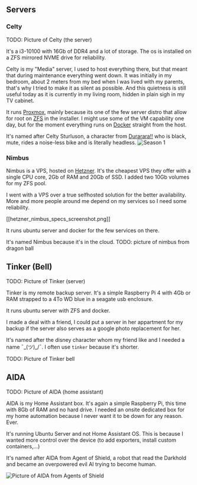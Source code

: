 ## Servers
### Celty

TODO: Picture of Celty (the server)

It's a i3-10100 with 16Gb of DDR4 and a lot of storage. The os is installed on a ZFS mirrored NVME drive for reliability.

Celty is my "Media" server, I used to host everything there, but that meant that during maintenance everything went down.
It was initially in my bedroom, about 2 meters from my bed when I was lived with my parents, that's why I tried to make it as silent as possible. And this quietness is still useful today as it is currently in my living room, hidden in plain sigh in my TV cabinet.

It runs [Proxmox](proxmox.md), mainly because its one of the few server distro that allow for root on [ZFS](celty/zfs) in the installer. I might use some of the VM capability one day, but for the moment everything runs on [Docker](docs/celty/host/docker.md) straight from the host.

It's named after Celty Sturluson, a character from [Durarara!!](https://en.wikipedia.org/wiki/Durarara!!) who is black, mute, rides a noise-less bike and is literally headless.
![Season 1](https://static.wikia.nocookie.net/durarara/images/e/e0/Celty.png/revision/latest/scale-to-width-down/350?cb=20190109214031)

### Nimbus

Nimbus is a VPS, hosted on [Hetzner](https://hetzner.com/). It's the cheapest VPS they offer with a single CPU core, 2Gb of RAM and 20Gb of SSD. I added two 10Gb volumes for my ZFS pool.

I went with a VPS over a true selfhosted solution for the better availability. More and more people around me depend on my services so I need some reliability.

[[hetzner_nimbus_specs_screenshot.png]]

It runs ubuntu server and docker for the few services on there.

It's named Nimbus because it's in the cloud.
TODO: picture of nimbus from dragon ball


## Tinker (Bell)

TODO: Picture of Tinker (server)

Tinker is my remote backup server. It's a simple Raspberry Pi 4 with 4Gb or RAM strapped to a 4To WD blue in a seagate usb enclosure.

It runs ubuntu server with ZFS and docker.

I made a deal with a friend, I could put a server in her appartment for my backup if the server also serves as a google photo replacement for her.

It's named after the disney character whom my friend like and I needed a name ¯\_(ツ)\_/¯. I often use `tinker` because it's shorter.

TODO: Picture of Tinker bell

## AIDA

TODO: Picture of AIDA (home assistant)

AIDA is my Home Assistant box. It's again a simple Raspberry Pi, this time with 8Gb of RAM and no hard drive. I needed an onsite dedicated box for my home automation because I never want it to be down for any reason. Ever.

It's running Ubuntu Server and not Home Assistant OS. This is because I wanted more control over the device (to add exporters, install custom containers,...)

It's named after AIDA from Agent of Shield, a robot that read the Darkhold and became an overpowered evil AI trying to become human.

![Picture of AIDA from Agents of Shield](https://static.wikia.nocookie.net/marvelcinematicuniverse/images/2/27/Uprising_10.jpg/revision/latest/scale-to-width-down/1000?cb=20160928031550)